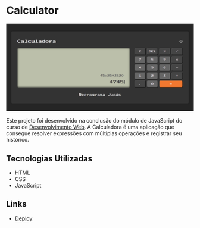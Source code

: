 # Calculator

![Calculator](./images/calculator-layout.png)

Este projeto foi desenvolvido na conclusão do módulo de JavaScript do curso de [Desenvolvimento Web](https://emanuelquintino.github.io/Page-WDC/). A Calculadora é uma aplicação que consegue resolver expressões com múltiplas operações e registrar seu histórico.

## Tecnologias Utilizadas

- HTML
- CSS
- JavaScript

## Links

- [Deploy](https://emanuelquintino.github.io/Calculator/)